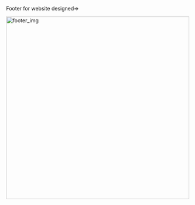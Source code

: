 
Footer for website designed=>

<img src="https://picsum.photos/536/354" alt="footer_img" width='500px'/>
